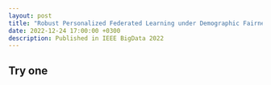 ```yaml
---
layout: post
title: "Robust Personalized Federated Learning under Demographic Fairness Heterogeneity"
date: 2022-12-24 17:00:00 +0300
description: Published in IEEE BigData 2022
---
```


## Try one
